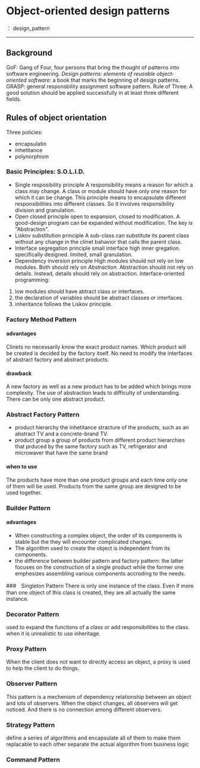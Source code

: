 # Object-oriented design patterns

： design_pattern

---

## Background
GoF: Gang of Four, four persons that bring the thought of patterns into software engineering. 
*Design patterns: elements of reusable object-oriented software*: a book that marks the beginning of design patterns. 
GRASP: general responsbility assignment software pattern. 
Rule of Three: A good solution should be applied successfully in at least three different fields. 

## Rules of object orientation 
Three policies: 

- encapsulatin 
- inhetitance
- polynorphism

### Basic Principles: S.O.L.I.D.
- Single resposibility principle
A responsibility means a reason for which a class may change. 
A class or module should have only one reason for which it can be change. 
This principle means to encapsulate different responsibilities into different classes.
So it involves responsibility division and granulation.
- Open closed principle
open to expansion, closed to modification.
A good-design program can be expanded without modification. 
The key is "Abstraction". 
- Liskov substitution principle 
A sub-class can substitute its parent class without any change in the clinet bahavior that calls the parent class.
- Interface segregation principle
small interface
high inner gregation.
specifically designed.
limited, small granulation.
- Dependency inversion principle
High modules should not rely on low modules. Both should rely on *Abstraction*.
Abstraction should not rely on details. Instead, details should rely on abstraction. 
Interface-oriented programming: 
1. low modules should have abtract class or interfaces. 
2. the declaration of variables should be abstract classes or interfaces. 
3. inheritance follows the Liskov principle.

### Factory Method Pattern
#### advantages
Clinets no necessarily know the exact product names.
Which product will be created is decided by the factory itself. 
No need to modify the interfaces of abstract factory and abstract products. 
#### drawback
A new factory as well as a new product has to be added which brings more complexity. 
The use of abstraction leads to difficulty of understanding. 
There can be only one abstract product. 

### Abstract Factory Pattern 
- product hierarchy
the inhetitance stracture of the products, such as an abstract TV and a concrete-brand TV.
- product group
a group of products from different product hierarchies that prduced by the same factory
such as TV, refrigerator and microwaver that have the same brand

#### when to use 
The products have more than one product groups and each time only one of them will be used. 
Products from the same group are designed to be used together. 


### Builder Pattern
#### advantages
- When constructing a complex object, the order of its components is stable but the they will encounter complicated changes. 
- The algorithm used to create the object is independent from its components. 
- the difference between builder pattern and factory pattern: the latter focuses on the construction of a single product while the former one emphesizes assembling various components accroding to the needs. 

###　Singleton Pattern 
There is only one instance of the class. 
Even if more than one object of this class is created, they are all actually the same instance.

### Decorator Pattern 
used to expand the functions of a class or add responsibilities to the class. 
when it is unrealistic to use inheritage.

### Proxy Pattern 
When the client does not want to directly access an object, a proxy is used to help the client to do things. 

### Observer Pattern 
This pattern is a mechenism of dependency relationship between an object and lots of observers. When the object changes, all observers will get noticed. And there is no connection among different observers. 

### Strategy Pattern 
define a series of algorithms and encapsulate all of them to make them replacable to each other
separate the actual algorithm from business logic

### Command Pattern 













